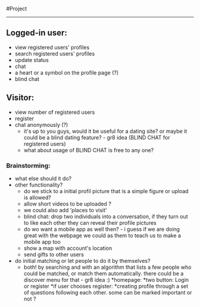 #Project

---

## Logged-in user:
* view registered users' profiles
* search registered users' profiles
* update status
* chat
* a heart or a symbol on the profile page (?)
* blind chat

## Visitor:
* view number of registered users
* register
* chat anonymously (?)
   * it's up to you guys, would it be useful for a dating site? or maybe it could be a 
   blind dating feature? - gr8 idea (BLIND CHAT for registered users)
    - what about usage of BLIND CHAT is free to any one?

### Brainstorming:
* what else should it do?
* other functionality?
   * do we stick to a initial profil picture that is a simple figure or upload is allowed?
   * allow short videos to be uploaded ?
   * we could also add 'places to visit'
   * blind chat: drop two individuals into a conversation, if they turn out to like each other they can reveal their profile pictures
   * do wo want a mobile app as well then? - i guess if we are doing great with the webpage we could as them to teach us to make a mobile app too
   * show a map with account's location
   * send gifts to other users
* do initial matching or let people to do it by themselves? 
   * both! by searching and with an algorithm that lists a few people who could be  matched, or match them automatically. there could be a discover menu for that - gr8 idea :)
*homepage:
   *two button: Login or register
   *if user chooses register: 
		*creating profile through a set of questions following each other. some can be marked important or not ?
		
